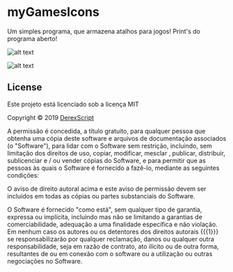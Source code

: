 # myGamesIcons
Um simples programa, que armazena atalhos para jogos!
Print's do programa aberto!

![alt text](https://uploaddeimagens.com.br/images/002/052/235/full/1.PNG)

![alt text](https://uploaddeimagens.com.br/images/002/052/237/full/2.PNG)

## License

Este projeto está licenciado sob a licença MIT

Copyright © 2019 [DerexScript](https://github.com/DerexScript)

A permissão é concedida, a título gratuito, para qualquer pessoa que obtenha uma cópia deste software e arquivos de documentação associados (o "Software"), para lidar com o Software sem restrição, incluindo, sem limitação dos direitos de uso, copiar, modificar, mesclar , publicar, distribuir, sublicenciar e / ou vender cópias do Software, e para permitir que as pessoas às quais o Software é fornecido a fazê-lo, mediante as seguintes condições:

O aviso de direito autoral acima e este aviso de permissão devem ser incluídos em todas as cópias ou partes substanciais do Software.

O Software é fornecido "como está", sem qualquer tipo de garantia, expressa ou implícita, incluindo mas não se limitando a garantias de comerciabilidade, adequação a uma finalidade específica e não violação. Em nenhum caso os autores ou os detentores dos direitos autorais {{{1}}} se responsabilizarão por qualquer reclamação, danos ou qualquer outra responsabilidade, seja em razão de contrato, ato ilícito ou de outra forma, resultantes de ou em conexão com o software ou a utilização ou outras negociações no Software. 
